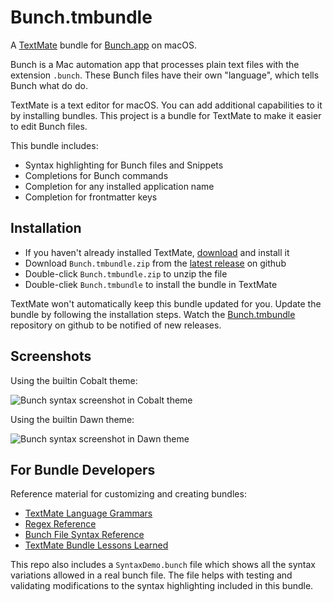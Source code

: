 # Bunch.tmbundle

A [TextMate](https://macromates.com/) bundle for
[Bunch.app](https://bunchapp.co) on macOS.

Bunch is a Mac automation app that processes plain text files with the extension
`.bunch`. These Bunch files have their own "language", which tells Bunch what do
do.

TextMate is a text editor for macOS. You can add additional capabilities to
it by installing bundles. This project is a bundle for TextMate to make it
easier to edit Bunch files.

This bundle includes:

- Syntax highlighting for Bunch files and Snippets
- Completions for Bunch commands
- Completion for any installed application name
- Completion for frontmatter keys


## Installation

- If you haven't already installed TextMate,
  [download](https://macromates.com/download) and install it
- Download `Bunch.tmbundle.zip` from the [latest release](https://github.com/kotfu/Bunch.tmbundle/releases) on github
- Double-click `Bunch.tmbundle.zip` to unzip the file
- Double-cliek `Bunch.tmbundle` to install the bundle in TextMate

TextMate won't automatically keep this bundle updated for you. Update the bundle
by following the installation steps. Watch the
[Bunch.tmbundle](https://github.com/kotfu/Bunch.tmbundle) repository on github
to be notified of new releases.


## Screenshots

Using the builtin Cobalt theme:

![Bunch syntax screenshot in Cobalt theme](https://www.kotfu.net/software-scraps/bunch-tmbundle-dark-cobalt.png)

Using the builtin Dawn theme:

![Bunch syntax screenshot in Dawn theme](https://www.kotfu.net/software-scraps/bunch-tmbundle-light-dawn.png)


## For Bundle Developers

Reference material for customizing and creating bundles:

* [TextMate Language Grammars](https://macromates.com/manual/en/language_grammars)
* [Regex Reference](https://macromates.com/manual/en/regular_expressions)
* [Bunch File Syntax Reference](https://bunchapp.co/docs/bunch-files/quick-reference/)
* [TextMate Bundle Lessons Learned](https://www.apeth.com/nonblog/stories/textmatebundle.html)

This repo also includes a `SyntaxDemo.bunch` file which shows all the syntax
variations allowed in a real bunch file. The file helps with testing and
validating modifications to the syntax highlighting included in this bundle.
